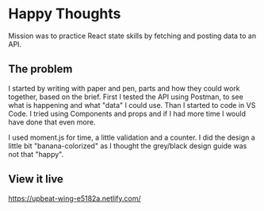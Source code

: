# Happy Thoughts

Mission was to practice React state skills by fetching and posting data to an API.

## The problem

I started by writing with paper and pen, parts and how they could work together, based on the brief. 
First I tested the API using Postman, to see what is happening and what "data" I could use. Than I started to code in VS Code. I tried using Components and props and if I had more time I would have done that even more. 

I used moment.js for time, a little validation and a counter. 
I did the design a little bit "banana-colorized" as I thought the grey/black design guide was not that "happy". 


## View it live

https://upbeat-wing-e5182a.netlify.com/

